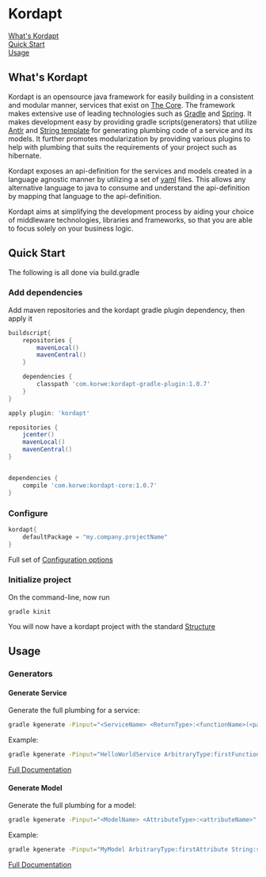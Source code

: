 Kordapt
=======

[What's Kordapt](https://github.com/korwe/kordapt#whats-kordapt "What is Kordapt")<br/>
[Quick Start](https://github.com/korwe/kordapt#quick-start "Setup and configure")<br/>
[Usage](https://github.com/korwe/kordapt#usage "Using generators")<br/>

What's Kordapt
--------------

Kordapt is an opensource java framework for easily building in a consistent and modular manner, services that exist on [The Core](https://github.com/korwe/the-core-java "The Core on Github").
The framework makes extensive use of leading technologies such as [Gradle](https://gradle.org/) and [Spring](http://projects.spring.io/spring-framework/). It makes development easy by providing gradle scripts(generators) that utilize [Antlr](http://www.antlr.org/) and [String template](http://www.stringtemplate.org/) for generating plumbing code of a service and its models. It further promotes modularization by providing various plugins
to help with plumbing that suits the requirements of your project such as hibernate.

Kordapt exposes an api-definition for the services and models created in a language agnostic manner by utilizing a set of [yaml](http://yaml.org/) files. This allows any alternative language to java to consume
and understand the api-definition by mapping that language to the api-definition.

Kordapt aims at simplifying the development process by aiding your choice of middleware technologies, libraries and frameworks, so that you are able to 
focus solely on your business logic.

Quick Start
-----

The following is all done via build.gradle
### Add dependencies

Add maven repositories and the kordapt gradle plugin dependency, then apply it
```gradle
buildscript{
    repositories {
        mavenLocal()
        mavenCentral()
    }

    dependencies {
        classpath 'com.korwe:kordapt-gradle-plugin:1.0.7'
    }
}

apply plugin: 'kordapt'

repositories {
    jcenter()
    mavenLocal()
    mavenCentral()
}


dependencies {
    compile 'com.korwe:kordapt-core:1.0.7'
}
```

### Configure
```gradle
kordapt{
    defaultPackage = "my.company.projectName"
}
```

Full set of [Configuration options](https://github.com/korwe/kordapt/wiki/Configuration-Options "Full set of configuration options")

### Initialize project
On the command-line, now run
```
gradle kinit
```

You will now have a kordapt project with the standard [Structure](https://github.com/korwe/kordapt/wiki/Project-Structure "Standard kordapt project structure")


Usage
-----

### Generators

#### Generate Service
Generate the full plumbing for a service:
```bash
gradle kgenerate -Pinput="<ServiceName> <ReturnType>:<functionName>(<params>)"
```
Example:
```bash
gradle kgenerate -Pinput="HelloWorldService ArbitraryType:firstFunction() void:secondFunction(Integer inputNumber)"

```

[Full Documentation](https://github.com/korwe/kordapt/wiki/Service-Generation "Full service generation documentation")

#### Generate Model
Generate the full plumbing for a model:
```bash
gradle kgenerate -Pinput="<ModelName> <AttributeType>:<attributeName>"
```
Example:
```bash
gradle kgenerate -Pinput="MyModel ArbitraryType:firstAttribute String:secondAttribute"

```

[Full Documentation](https://github.com/korwe/kordapt/wiki/Model-Generation "Full model generation documentation")

